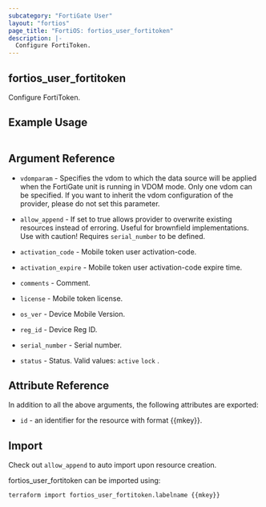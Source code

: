 ```yaml
---
subcategory: "FortiGate User"
layout: "fortios"
page_title: "FortiOS: fortios_user_fortitoken"
description: |-
  Configure FortiToken.
---
```


## fortios_user_fortitoken
Configure FortiToken.

## Example Usage

```hcl

```

## Argument Reference
* `vdomparam` - Specifies the vdom to which the data source will be applied when the FortiGate unit is running in VDOM mode. Only one vdom can be specified. If you want to inherit the vdom configuration of the provider, please do not set this parameter.
* `allow_append` - If set to true allows provider to overwrite existing resources instead of erroring. Useful for brownfield implementations. Use with caution! Requires `serial_number` to be defined.

* `activation_code` - Mobile token user activation-code.
* `activation_expire` - Mobile token user activation-code expire time.
* `comments` - Comment.
* `license` - Mobile token license.
* `os_ver` - Device Mobile Version.
* `reg_id` - Device Reg ID.
* `serial_number` - Serial number.
* `status` - Status. Valid values: `active` `lock` .

## Attribute Reference

In addition to all the above arguments, the following attributes are exported:
* `id` - an identifier for the resource with format {{mkey}}.

## Import

Check out `allow_append` to auto import upon resource creation.

fortios_user_fortitoken can be imported using:
```sh
terraform import fortios_user_fortitoken.labelname {{mkey}}
```
